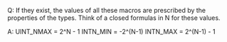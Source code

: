 Q: If they exist, the values of all these macros are prescribed by the properties of the types. Think of a closed formulas in N for these values.

A:
UINT_NMAX = 2^N - 1
INTN_MIN = -2^(N-1)
INTN_MAX = 2^(N-1) - 1